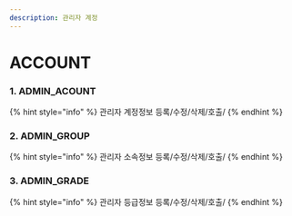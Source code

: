```yaml
---
description: 관리자 계정
---
```


# ACCOUNT

### 1. ADMIN\_ACOUNT

{% hint style="info" %}
관리자 계정정보 등록/수정/삭제/호출/
{% endhint %}

### 2. ADMIN\_GROUP

{% hint style="info" %}
관리자 소속정보 등록/수정/삭제/호출/
{% endhint %}

### 3. ADMIN\_GRADE

{% hint style="info" %}
관리자 등급정보 등록/수정/삭제/호출/
{% endhint %}

